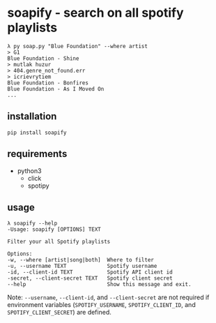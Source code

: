 # soapify - search on all spotify playlists
    λ py soap.py "Blue Foundation" --where artist
    > G1
    Blue Foundation - Shine
    > mutlak huzur
    > 404.genre_not_found.err
    > icrievrytiem
    Blue Foundation - Bonfires
    Blue Foundation - As I Moved On
    ...

## installation
    pip install soapify

## requirements
- python3
    - click
    - spotipy
## usage
    λ soapify --help
    -Usage: soapify [OPTIONS] TEXT

    Filter your all Spotify playlists

    Options:
    -w, --where [artist|song|both]  Where to filter
    -u, --username TEXT             Spotify username
    -id, --client-id TEXT           Spotify API client id
    -secret, --client-secret TEXT   Spotify client secret
    --help                          Show this message and exit.

Note: `--username`, `--client-id`, and `--client-secret` are not required if environment variables (`SPOTIFY_USERNAME`, `SPOTIFY_CLIENT_ID`, and `SPOTIFY_CLIENT_SECRET`) are defined.